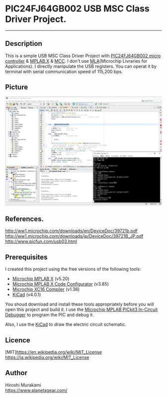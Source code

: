 ﻿# PIC24FJ64GB002 USB MSC Class Driver Project.
---
## Description

This is a simple USB MSC Class Driver Project with [PIC24FJ64GB002 micro controller][5] & [MPLAB.X][1] & [MCC][2].
I don't use [MLA][6](Microchip Livraries for Applications). I directly manipulate the USB registers.
You can operat it by terminal with serial communication speed of 115,200 bps.

## Picture
![Alt text](/Picture/20190822_WS001072.JPG)


## References.
<http://ww1.microchip.com/downloads/en/DeviceDoc/39721b.pdf>
<http://ww1.microchip.com/downloads/jp/DeviceDoc/39721B_JP.pdf>
<http://www.picfun.com/usb03.html>


## Prerequisites
I created this project using the free versions of the following tools:
 * [Microchip MPLAB X][1] (v5.20)
 * [Microchip MPLAB X Code Configurator][2] (v3.85)
 * [Microchip XC16 Compiler][4] (v1.36)
 * [KiCad][6] (v4.0.1)

You shoud download and install these tools appropriately before you will open this project and build it.
I use the [Microchip MPLAB PICkit3 In-Circuit Debugger][3] to program the PIC and debug it.  

Also, I use the [KiCad][6] to draw the electric circuit schematic.


## Licence
[MIT]<https://en.wikipedia.org/wiki/MIT_License> <https://ja.wikipedia.org/wiki/MIT_License>


## Author
Hiroshi Murakami  
<https://www.planetxgear.com/>  

[1]: http://www.microchip.com/pagehandler/en-us/family/mplabx/ "MPLAB X"
[2]: http://www.microchip.com/mplab/mplab-code-configurator "MPLAB Code Configurator "
[3]: http://www.microchip.com/Developmenttools/ProductDetails.aspx?PartNO=PG164130 "MPLAB PICkit3 In-Circuit Debugger"
[4]: http://www.microchip.com/pagehandler/en_us/devtools/mplabxc/ "MPLAB XC Compilers"
[5]: https://www.microchip.com/wwwproducts/en/PIC24FJ64GB002
[6]: https://www.microchip.com/mplab/microchip-libraries-for-applications 

